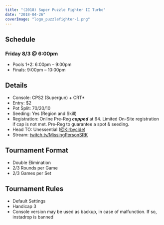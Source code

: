 ```yaml
---
title: "(2018) Super Puzzle Fighter II Turbo"
date: "2018-04-26"
coverImage: "logo_puzzlefighter-1.png"
---
```


## Schedule

### Friday 8/3 @ 6:00pm

- Pools 1+2: 6:00pm – 9:00pm
- Finals: 9:00pm – 10:00pm

## Details

- Console: CPS2 (Supergun) + CRT\*
- Entry: $2
- Pot Split: 70/20/10
- Seeding: Yes (Region and Skill)
- Registration: Online Pre-Reg **_capped_** at 64. Limited On-Site registration if cap is not met. Pre-Reg to guarantee a spot & seeding.
- Head TO: Unessential ([@Kirbycide](https://twitter.com/Kirbycide))
- Stream: [twitch.tv/MissingPersonSRK](https://twitch.tv/missingpersonsrk)

## Tournament Format

- Double Elimination
- 2/3 Rounds per Game
- 2/3 Games per Set

## Tournament Rules

- Default Settings
- Handicap 3
- Console version may be used as backup, in case of malfunction. If so, instadrop is banned
